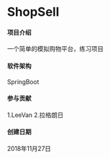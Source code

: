 # ShopSell

#### 项目介绍
一个简单的模拟购物平台，练习项目

#### 软件架构
SpringBoot


#### 参与贡献

1.LeeVan
2.拉格朗日

#### 创建日期

2018年11月27日